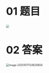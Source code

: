 # 01 题目

<img src="https://cvp.oss-cn-shanghai.aliyuncs.com/202510171227484.png" style="zoom:50%;" />



# 02 答案

<img src="https://cvp.oss-cn-shanghai.aliyuncs.com/202510171248876.png" alt="image-20251017124825804" style="zoom:50%;" />

